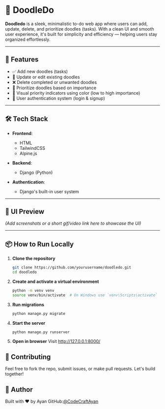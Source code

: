 # 📝 DoodleDo

**Doodledo** is a sleek, minimalistic to-do web app where users can add, update, delete, and prioritize doodles (tasks). With a clean UI and smooth user experience, it's built for simplicity and efficiency — helping users stay organized effortlessly.

---

## 🚀 Features

- ✅ Add new doodles (tasks)
- 🔄 Update or edit existing doodles
- ❌ Delete completed or unwanted doodles
- 🎯 Prioritize doodles based on importance
- 🌈 Visual priority indicators using color (low to high importance)
- 🔐 User authentication system (login & signup)

---

## 🛠️ Tech Stack

- **Frontend**:  
  - HTML  
  - TailwindCSS  
  - Alpine.js  

- **Backend**:  
  - Django (Python)

- **Authentication**:  
  - Django's built-in user system

---

## 📸 UI Preview

*(Add screenshots or a short gif/video link here to showcase the UI)*

---

## 📦 How to Run Locally

1. **Clone the repository**
   ```bash
   git clone https://github.com/yourusername/doodledo.git
   cd doodledo

2. **Create and activate a virtual environment**
   ```bash
   python -m venv venv
   source venv/bin/activate  # On Windows use `venv\Scripts\activate`

3. **Run migrations**
   ```bash
   python manage.py migrate

4. **Start the server**
   ```bash
   python manage.py runserver

5. **Open in browser**
   Visit http://127.0.0.1:8000/

## 🙌 Contributing

Feel free to fork the repo, submit issues, or make pull requests. Let's build together!

## 👤 Author

Built with ❤️ by Ayan
GitHub:[@CodeCraftAyan](https://github.com/CodeCraftAyan)

